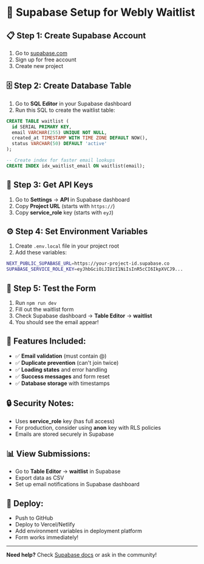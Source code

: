 # 🚀 Supabase Setup for Webly Waitlist

## 📋 **Step 1: Create Supabase Account**

1. Go to [supabase.com](https://supabase.com)
2. Sign up for free account
3. Create new project

## 🗄️ **Step 2: Create Database Table**

1. Go to **SQL Editor** in your Supabase dashboard
2. Run this SQL to create the waitlist table:

```sql
CREATE TABLE waitlist (
  id SERIAL PRIMARY KEY,
  email VARCHAR(255) UNIQUE NOT NULL,
  created_at TIMESTAMP WITH TIME ZONE DEFAULT NOW(),
  status VARCHAR(50) DEFAULT 'active'
);

-- Create index for faster email lookups
CREATE INDEX idx_waitlist_email ON waitlist(email);
```

## 🔑 **Step 3: Get API Keys**

1. Go to **Settings** → **API** in Supabase dashboard
2. Copy **Project URL** (starts with `https://`)
3. Copy **service_role** key (starts with `eyJ`)

## ⚙️ **Step 4: Set Environment Variables**

1. Create `.env.local` file in your project root
2. Add these variables:

```bash
NEXT_PUBLIC_SUPABASE_URL=https://your-project-id.supabase.co
SUPABASE_SERVICE_ROLE_KEY=eyJhbGciOiJIUzI1NiIsInR5cCI6IkpXVCJ9...
```

## 🧪 **Step 5: Test the Form**

1. Run `npm run dev`
2. Fill out the waitlist form
3. Check Supabase dashboard → **Table Editor** → **waitlist**
4. You should see the email appear!

## 🎯 **Features Included:**

- ✅ **Email validation** (must contain @)
- ✅ **Duplicate prevention** (can't join twice)
- ✅ **Loading states** and error handling
- ✅ **Success messages** and form reset
- ✅ **Database storage** with timestamps

## 🔒 **Security Notes:**

- Uses **service_role** key (has full access)
- For production, consider using **anon** key with RLS policies
- Emails are stored securely in Supabase

## 📊 **View Submissions:**

- Go to **Table Editor** → **waitlist** in Supabase
- Export data as CSV
- Set up email notifications in Supabase dashboard

## 🚀 **Deploy:**

- Push to GitHub
- Deploy to Vercel/Netlify
- Add environment variables in deployment platform
- Form works immediately!

---

**Need help?** Check [Supabase docs](https://supabase.com/docs) or ask in the community!
